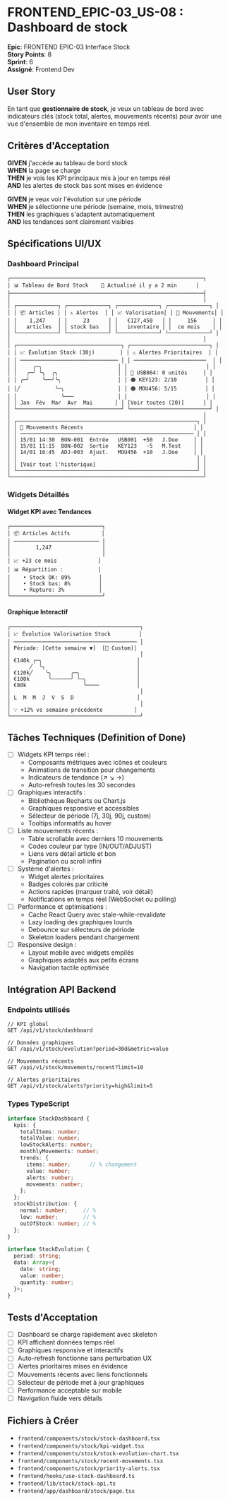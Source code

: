 # FRONTEND_EPIC-03_US-08 : Dashboard de stock

**Epic**: FRONTEND EPIC-03 Interface Stock  
**Story Points**: 8  
**Sprint**: 6  
**Assigné**: Frontend Dev  

## User Story

En tant que **gestionnaire de stock**, je veux un tableau de bord avec indicateurs clés (stock total, alertes, mouvements récents) pour avoir une vue d'ensemble de mon inventaire en temps réel.

## Critères d'Acceptation

**GIVEN** j'accède au tableau de bord stock  
**WHEN** la page se charge  
**THEN** je vois les KPI principaux mis à jour en temps réel  
**AND** les alertes de stock bas sont mises en évidence  

**GIVEN** je veux voir l'évolution sur une période  
**WHEN** je sélectionne une période (semaine, mois, trimestre)  
**THEN** les graphiques s'adaptent automatiquement  
**AND** les tendances sont clairement visibles  

## Spécifications UI/UX

### Dashboard Principal
```
┌─────────────────────────────────────────────────────────────┐
│ 📊 Tableau de Bord Stock    🔄 Actualisé il y a 2 min      │
├─────────────────────────────────────────────────────────────┤
│                                                             │
│ ┌─────────────┐ ┌─────────────┐ ┌─────────────┐ ┌─────────────┐ │
│ │ 📦 Articles │ │ ⚠️ Alertes  │ │ 📈 Valorisation│ │ 🔄 Mouvements│ │
│ │    1,247    │ │     23      │ │   €127,450   │ │     156     │ │
│ │   articles  │ │ stock bas   │ │   inventaire │ │  ce mois    │ │
│ └─────────────┘ └─────────────┘ └─────────────┘ └─────────────┘ │
│                                                             │
│ ┌─────────────────────────────────┐ ┌─────────────────────────┐ │
│ │ 📈 Évolution Stock (30j)        │ │ ⚠️ Alertes Prioritaires  │ │
│ │ ─────────────────────────────── │ │ ───────────────────────  │ │
│ │     ╭─╮                        │ │                         │ │
│ │   ╭─╯ ╰╮  ╭╮                   │ │ 🔴 USB064: 0 unités     │ │
│ │ ╭─╯    ╰──╯╰╮                  │ │ 🟠 KEY123: 2/10         │ │
│ │╱           ╰─╮                 │ │ 🟠 MOU456: 5/15         │ │
│ │              ╰───              │ │                         │ │
│ │ Jan  Fév  Mar  Avr  Mai       │ │ [Voir toutes (20)]      │ │
│ └─────────────────────────────────┘ └─────────────────────────┘ │
│                                                             │
│ ┌─────────────────────────────────────────────────────────┐ │
│ │ 🔄 Mouvements Récents                                   │ │
│ │ ─────────────────────────────────────────────────────── │ │
│ │ 15/01 14:30  BON-001  Entrée   USB001  +50   J.Doe     │ │
│ │ 15/01 11:15  BON-002  Sortie   KEY123   -5   M.Test    │ │
│ │ 14/01 16:45  ADJ-003  Ajust.   MOU456  +10   J.Doe     │ │
│ │                                                         │ │
│ │ [Voir tout l'historique]                                │ │
│ └─────────────────────────────────────────────────────────┘ │
└─────────────────────────────────────────────────────────────┘
```

### Widgets Détaillés

#### Widget KPI avec Tendances
```
┌─────────────────────────────┐
│ 📦 Articles Actifs          │
│ ─────────────────────────── │
│        1,247                │
│                             │
│ 📈 +23 ce mois             │
│ 📊 Répartition :           │
│    • Stock OK: 89%         │
│    • Stock bas: 8%         │
│    • Rupture: 3%           │
└─────────────────────────────┘
```

#### Graphique Interactif
```
┌─────────────────────────────────────────┐
│ 📈 Évolution Valorisation Stock         │
│ ─────────────────────────────────────── │
│ Période: [Cette semaine ▼]  [📅 Custom]│
│                                         │
│ €140k ┌─╮                              │
│      ╱  ╰╮                             │
│ €120k╱    ╰╮      ╭─╮                  │
│ €100k      ╰──────╯ ╰─╮                │
│ €80k                  ╰────            │
│                                         │
│ L  M  M  J  V  S  D                    │
│                                         │
│ 💡 +12% vs semaine précédente          │
└─────────────────────────────────────────┘
```

## Tâches Techniques (Definition of Done)

- [ ] Widgets KPI temps réel :
  - Composants métriques avec icônes et couleurs
  - Animations de transition pour changements
  - Indicateurs de tendance (↗️ ↘️ →)
  - Auto-refresh toutes les 30 secondes
- [ ] Graphiques interactifs :
  - Bibliothèque Recharts ou Chart.js
  - Graphiques responsive et accessibles
  - Sélecteur de période (7j, 30j, 90j, custom)
  - Tooltips informatifs au hover
- [ ] Liste mouvements récents :
  - Table scrollable avec derniers 10 mouvements
  - Codes couleur par type (IN/OUT/ADJUST)
  - Liens vers détail article et bon
  - Pagination ou scroll infini
- [ ] Système d'alertes :
  - Widget alertes prioritaires
  - Badges colorés par criticité
  - Actions rapides (marquer traité, voir détail)
  - Notifications en temps réel (WebSocket ou polling)
- [ ] Performance et optimisations :
  - Cache React Query avec stale-while-revalidate
  - Lazy loading des graphiques lourds
  - Debounce sur sélecteurs de période
  - Skeleton loaders pendant chargement
- [ ] Responsive design :
  - Layout mobile avec widgets empilés
  - Graphiques adaptés aux petits écrans
  - Navigation tactile optimisée

## Intégration API Backend

### Endpoints utilisés
```
// KPI global
GET /api/v1/stock/dashboard

// Données graphiques
GET /api/v1/stock/evolution?period=30d&metric=value

// Mouvements récents
GET /api/v1/stock/movements/recent?limit=10

// Alertes prioritaires
GET /api/v1/stock/alerts?priority=high&limit=5
```

### Types TypeScript
```typescript
interface StockDashboard {
  kpis: {
    totalItems: number;
    totalValue: number;
    lowStockAlerts: number;
    monthlyMovements: number;
    trends: {
      items: number;      // % changement
      value: number;
      alerts: number;
      movements: number;
    };
  };
  stockDistribution: {
    normal: number;     // %
    low: number;        // %
    outOfStock: number; // %
  };
}

interface StockEvolution {
  period: string;
  data: Array<{
    date: string;
    value: number;
    quantity: number;
  }>;
}
```

## Tests d'Acceptation

- [ ] Dashboard se charge rapidement avec skeleton
- [ ] KPI affichent données temps réel
- [ ] Graphiques responsive et interactifs
- [ ] Auto-refresh fonctionne sans perturbation UX
- [ ] Alertes prioritaires mises en évidence
- [ ] Mouvements récents avec liens fonctionnels
- [ ] Sélecteur de période met à jour graphiques
- [ ] Performance acceptable sur mobile
- [ ] Navigation fluide vers détails

## Fichiers à Créer

- `frontend/components/stock/stock-dashboard.tsx`
- `frontend/components/stock/kpi-widget.tsx`
- `frontend/components/stock/stock-evolution-chart.tsx`
- `frontend/components/stock/recent-movements.tsx`
- `frontend/components/stock/priority-alerts.tsx`
- `frontend/hooks/use-stock-dashboard.ts`
- `frontend/lib/stock/stock-api.ts`
- `frontend/app/dashboard/stock/page.tsx`